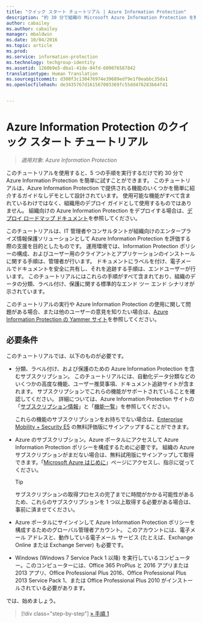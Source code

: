 ```yaml
---
title: "クイック スタート チュートリアル | Azure Information Protection"
description: "約 30 分で組織の Microsoft Azure Information Protection を簡単に試すことができる概要チュートリアルです。"
author: cabailey
ms.author: cabailey
manager: mbaldwin
ms.date: 10/04/2016
ms.topic: article
ms.prod: 
ms.service: information-protection
ms.technology: techgroup-identity
ms.assetid: 1260b9e5-dba1-41de-84fd-609076587842
translationtype: Human Translation
ms.sourcegitcommit: d300f3c130476974e39689edf9e1f0eabbc35da1
ms.openlocfilehash: de3435767d161567003369fc55dd476283b64f41


---
```


# <a name="quick-start-tutorial-for-azure-information-protection"></a>Azure Information Protection のクイック スタート チュートリアル 

>*適用対象: Azure Information Protection*

このチュートリアルを使用すると、5 つの手順を実行するだけで約 30 分で Azure Information Protection を簡単に試すことができます。 このチュートリアルは、Azure Information Protection で提供される機能のいくつかを簡単に紹介するガイドなしデモとして設計されています。 使用可能な機能がすべて含まれているわけではなく、組織用のデプロイ ガイドとして使用するものではありません。 組織向けの Azure Information Protection をデプロイする場合は、[デプロイ ロードマップ ドキュメント](../plan-design/deployment-roadmap.md)を参照してください。 

このチュートリアルは、IT 管理者やコンサルタントが組織向けのエンタープライズ情報保護ソリューションとして Azure Information Protection を評価する際の支援を目的としたものです。 運用環境では、Information Protection ポリシーの構成、およびユーザー用のクライアントとアプリケーションのインストールに関する手順は、管理者が行います。 ドキュメントにラベルを付け、電子メールでドキュメントを安全に共有し、それを追跡する手順は、エンドユーザーが行います。 このチュートリアルにはこれらの手順がすべて含まれており、組織のデータの分類、ラベル付け、保護に関する標準的なエンド ツー エンド シナリオが示されています。 

このチュートリアルの実行や Azure Information Protection の使用に関して問題がある場合、または他のユーザーの意見を知りたい場合は、[Azure Information Protection の Yammer サイト](https://www.yammer.com/askipteam/#/threads/inGroup?type=in_group&feedId=8652489&view=all)を参照してください。

## <a name="prerequisites"></a>必要条件 
このチュートリアルでは、以下のものが必要です。

- 分類、ラベル付け、および保護のための Azure Information Protection を含むサブスクリプション。 このチュートリアルには、自動化データ分類などのいくつかの高度な機能、ユーザー推奨事項、ドキュメント追跡サイトが含まれます。 サブスクリプションでこれらの機能がサポートされていることを確認してください。 詳細については、Azure Information Protection サイトの「[サブスクリプション情報](https://www.microsoft.com/en-us/cloud-platform/azure-information-protection-pricing)」と「[機能一覧](https://www.microsoft.com/en-us/cloud-platform/azure-information-protection-features)」を参照してください。
    
    これらの機能のサブスクリプションをお持ちでない場合は、[Enterprise Mobility + Security E5](https://portal.office.com/Signup/Signup.aspx?OfferId=87dd2714-d452-48a0-a809-d2f58c4f68b7) の無料評価版にサインアップすることができます。
    
- Azure のサブスクリプション。Azure ポータルにアクセスして Azure Information Protection ポリシーを構成するために必要です。 組織の Azure サブスクリプションがまだない場合は、無料試用版にサインアップして取得できます。「[Microsoft Azure はじめに](https://account.windowsazure.com/organization)」ページにアクセスし、指示に従ってください。

  > [!TIP] 
  > サブスクリプションの取得プロセスの完了までに時間がかかる可能性があるため、これらのサブスクリプションを 1 つ以上取得する必要がある場合は、事前に済ませてください。

- Azure ポータルにサインインして Azure Information Protection ポリシーを構成するためのグローバル管理者アカウント。 このアカウントには、電子メール アドレスと、動作している電子メール サービス (たとえば、Exchange Online または Exchange Server) も必要です。

- Windows (Windows 7 Service Pack 1 以降) を実行しているコンピューター。このコンピューターには、Office 365 ProPlus と 2016 アプリまたは 2013 アプリ、Office Professional Plus 2016、Office Professional Plus 2013 Service Pack 1、または Office Professional Plus 2010 がインストールされている必要があります。 

では、始めましょう。

>[!div class="step-by-step"]
[&#187; 手順 1](infoprotect-tutorial-step1.md)





<!--HONumber=Nov16_HO2-->


